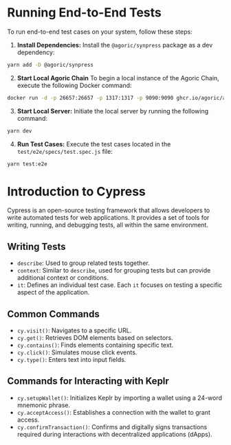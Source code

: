 # Running End-to-End Tests

To run end-to-end test cases on your system, follow these steps:

1. **Install Dependencies:**
   Install the `@agoric/synpress` package as a dev dependency:

```bash
yarn add -D @agoric/synpress
```

2. **Start Local Agoric Chain**
   To begin a local instance of the Agoric Chain, execute the following Docker command:

```bash
docker run -d -p 26657:26657 -p 1317:1317 -p 9090:9090 ghcr.io/agoric/agoric-3-proposals:main
```

3. **Start Local Server:**
   Initiate the local server by running the following command:

```bash
yarn dev
```

4. **Run Test Cases:**
   Execute the test cases located in the `test/e2e/specs/test.spec.js` file:

```bash
yarn test:e2e
```

# Introduction to Cypress

Cypress is an open-source testing framework that allows developers to write automated tests for web applications. It provides a set of tools for writing, running, and debugging tests, all within the same environment.

## Writing Tests

- `describe`: Used to group related tests together.
- `context`: Similar to `describe`, used for grouping tests but can provide additional context or conditions.
- `it`: Defines an individual test case. Each `it` focuses on testing a specific aspect of the application.

## Common Commands

- `cy.visit()`: Navigates to a specific URL.
- `cy.get()`: Retrieves DOM elements based on selectors.
- `cy.contains()`: Finds elements containing specific text.
- `cy.click()`: Simulates mouse click events.
- `cy.type()`: Enters text into input fields.

## Commands for Interacting with Keplr

- `cy.setupWallet()`: Initializes Keplr by importing a wallet using a 24-word mnemonic phrase.
- `cy.acceptAccess()`: Establishes a connection with the wallet to grant access.
- `cy.confirmTransaction()`: Confirms and digitally signs transactions required during interactions with decentralized applications (dApps).
